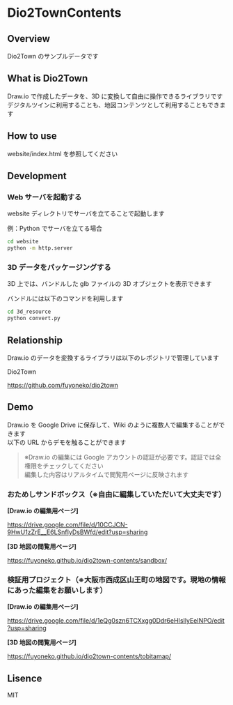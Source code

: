 # Dio2TownContents

## Overview

Dio2Town のサンプルデータです

## What is Dio2Town

Draw.io で作成したデータを、3D に変換して自由に操作できるライブラリです  
デジタルツインに利用することも、地図コンテンツとして利用することもできます

## How to use

website/index.html を参照してください

## Development

### Web サーバを起動する

website ディレクトリでサーバを立てることで起動します

例：Python でサーバを立てる場合

```bash
cd website
python -m http.server
```

### 3D データをパッケージングする

3D 上では、バンドルした glb ファイルの 3D オブジェクトを表示できます

バンドルには以下のコマンドを利用します

```bash
cd 3d_resource
python convert.py
```

## Relationship

Draw.io のデータを変換するライブラリは以下のレポジトリで管理しています

Dio2Town

https://github.com/fuyoneko/dio2town

## Demo

Draw.io を Google Drive に保存して、Wiki のように複数人で編集することができます  
以下の URL からデモを触ることができます

> ※Draw.io の編集には Google アカウントの認証が必要です。認証では全権限をチェックしてください  
> 編集した内容はリアルタイムで閲覧用ページに反映されます

### おためしサンドボックス（※自由に編集していただいて大丈夫です）

**[Draw.io の編集用ページ]**

https://drive.google.com/file/d/10CCJCN-9HwU1zZrE__E6LSnfIyDsBWfd/edit?usp=sharing

**[3D 地図の閲覧用ページ]**

https://fuyoneko.github.io/dio2town-contents/sandbox/

### 検証用プロジェクト（※大阪市西成区山王町の地図です。現地の情報にあった編集をお願いします）

**[Draw.io の編集用ページ]**

https://drive.google.com/file/d/1eQg0szn6TCXxgg0Ddr6eHIsIlyEeINPO/edit?usp=sharing

**[3D 地図の閲覧用ページ]**

https://fuyoneko.github.io/dio2town-contents/tobitamap/

## Lisence

MIT
